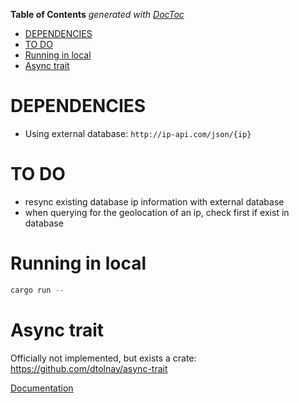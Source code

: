 <!-- START doctoc generated TOC please keep comment here to allow auto update -->
<!-- DON'T EDIT THIS SECTION, INSTEAD RE-RUN doctoc TO UPDATE -->
**Table of Contents**  *generated with [DocToc](https://github.com/thlorenz/doctoc)*

- [DEPENDENCIES](#dependencies)
- [TO DO](#to-do)
- [Running in local](#running-in-local)
- [Async trait](#async-trait)

<!-- END doctoc generated TOC please keep comment here to allow auto update -->

# DEPENDENCIES

* Using external database: `http://ip-api.com/json/{ip}`

# TO DO

* resync existing database ip information with external database
* when querying for the geolocation of an ip, check first if exist in database

# Running in local

```bash
cargo run --
```

# Async trait

Officially not implemented, but exists a crate: https://github.com/dtolnay/async-trait

[Documentation](https://rust-lang.github.io/async-book/07_workarounds/05_async_in_traits.html)
